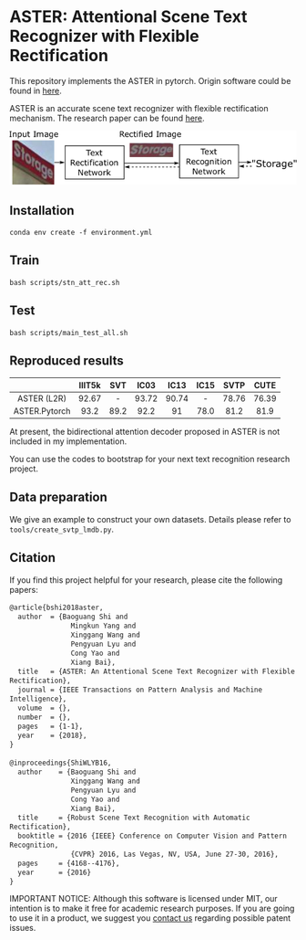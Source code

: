 # ASTER: Attentional Scene Text Recognizer with Flexible Rectification

This repository implements the ASTER in pytorch. Origin software could be found in [here](https://github.com/bgshih/aster).

ASTER is an accurate scene text recognizer with flexible rectification mechanism. The research paper can be found [here](https://ieeexplore.ieee.org/abstract/document/8395027/).

![ASTER Overview](overview.png)

## Installation

```
conda env create -f environment.yml
```

## Train

```
bash scripts/stn_att_rec.sh
```

## Test

```
bash scripts/main_test_all.sh
```

## Reproduced results

|               | IIIT5k |  SVT |  IC03 |  IC13 |  IC15 | SVTP  |  CUTE |
|:-------------:|:------:|:----:|:-----:|:-----:|:-----:|:-----:|:-----:|
|  ASTER (L2R)  |  92.67 |   -  | 93.72 | 90.74 |    -  | 78.76 | 76.39 |
| ASTER.Pytorch |  93.2  | 89.2 | 92.2  |   91  |  78.0 |  81.2 |  81.9 |

At present, the bidirectional attention decoder proposed in ASTER is not included in my implementation. 

You can use the codes to bootstrap for your next text recognition research project.


## Data preparation

We give an example to construct your own datasets. Details please refer to `tools/create_svtp_lmdb.py`.

## Citation

If you find this project helpful for your research, please cite the following papers:

```
@article{bshi2018aster,
  author  = {Baoguang Shi and
               Mingkun Yang and
               Xinggang Wang and
               Pengyuan Lyu and
               Cong Yao and
               Xiang Bai},
  title   = {ASTER: An Attentional Scene Text Recognizer with Flexible Rectification},
  journal = {IEEE Transactions on Pattern Analysis and Machine Intelligence}, 
  volume  = {}, 
  number  = {}, 
  pages   = {1-1},
  year    = {2018}, 
}

@inproceedings{ShiWLYB16,
  author    = {Baoguang Shi and
               Xinggang Wang and
               Pengyuan Lyu and
               Cong Yao and
               Xiang Bai},
  title     = {Robust Scene Text Recognition with Automatic Rectification},
  booktitle = {2016 {IEEE} Conference on Computer Vision and Pattern Recognition,
               {CVPR} 2016, Las Vegas, NV, USA, June 27-30, 2016},
  pages     = {4168--4176},
  year      = {2016}
}
```

IMPORTANT NOTICE: Although this software is licensed under MIT, our intention is to make it free for academic research purposes. If you are going to use it in a product, we suggest you [contact us](xbai@hust.edu.cn) regarding possible patent issues.